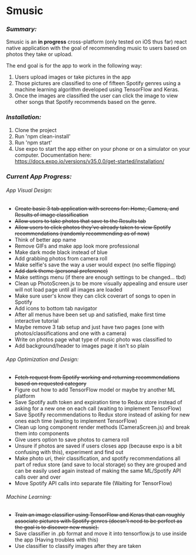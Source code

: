 # **Smusic**<br>

### *Summary:* <br>
Smusic is an **in progress** cross-platform (only tested on iOS thus far) react native application with the goal of recommending music to users based on photos they take or upload.

The end goal is for the app to work in the following way:
1. Users upload images or take pictures in the app
2. Those pictures are classified to one of fifteen Spotify genres using a machine learning algorithm developed using TensorFlow and Keras.
3. Once the images are classified the user can click the image to view other songs that Spotify recommends based on the genre.

### *Installation:*
1. Clone the project
2. Run 'npm clean-install'
3. Run 'npm start'
4. Use expo to start the app either on your phone or on a simulator on your computer. Documentation here: https://docs.expo.io/versions/v35.0.0/get-started/installation/

### *Current App Progress:*
###### App Visual Design:
- <del>Create basic 3 tab application with screens for: Home, Camera, and Results of image classification</del>
- <del>Allow users to take photos that save to the Results tab</del>
- <del>Allow users to click photos they've already taken to view Spotify recommendations (randomly recommending as of now)</del>
- Think of better app name
- Remove GIFs and make app look more professional
- Make dark mode black instead of blue
- Add grabbing photos from camera roll
- Make selfie's save the way a user would expect (no selfie flipping)
- <del>Add dark theme (personal preference)</del>
- Make settings menu (if there are enough settings to be changed... tbd)
- Clean up PhotoScreen.js to be more visually appealing and ensure user will not load page until all images are loaded
- Make sure user's know they can click coverart of songs to open in Spotify
- Add icons to bottom tab navigator
- After all menus have been set up and satisfied, make first time interactive tutorial
- Maybe remove 3 tab setup and just have two pages (one with photos/classifications and one with a camera)
- Write on photos page what type of music photo was classified to
- Add background/header to images page it isn't so plain
###### App Optimization and Design:
- <del>Fetch request from Spotify working and returning recommendations based on requested category</del>
- Figure out how to add TensorFlow model or maybe try another ML platform
- Save Spotify auth token and expiration time to Redux store instead of asking for a new one on each call (waiting to implement TensorFlow)
- Save Spotify recommendations to Redux store instead of asking for new ones each time (waiting to implement TensorFlow)
- Clean up long component render methods (CameraScreen.js) and break them into components
- Give users option to save photos to camera roll
- Unsure if photos are saved if users closes app (because expo is a bit confusing with this), experiment and find out
- Make photo uri, their classification, and spotify recommendations all part of redux store (and save to local storage) so they are grouped and can be easily used again instead of making the same ML/Spotify API calls over and over
- Move Spotify API calls into separate file (Waiting for TensorFlow)
###### Machine Learning:
- <del>Train an image classifier using TensorFlow and Keras that can roughly associate pictures with Spotify genres (doesn't need to be perfect as the goal is to discover new music).</del>
- Save classifier in .pb format and move it into tensorflow.js to use inside the app (Having troubles with this)
- Use classifier to classify images after they are taken 
